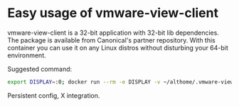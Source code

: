 # Easy usage of vmware-view-client 

vmware-view-client is a 32-bit application with 32-bit lib dependencies. The package is available from Canonical's partner repository. With this container you can use it on any Linux distros without disturbing your 64-bit environment. 

Suggested command:

```bash
export DISPLAY=:0; docker run --rm -e DISPLAY -v ~/althome/.vmware-view-client.license-accepted:/.vmware-view-client.license-accepted -v ~/althome/.vmware:/.vmware -v ~/.Xauthority:/.Xauthority --net=host realbazso/horizon
```

Persistent config, X integration.
